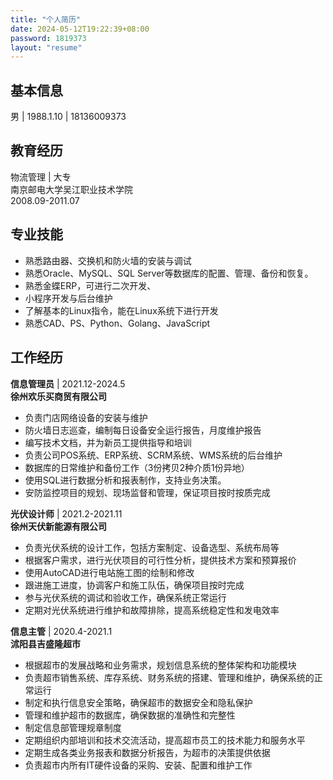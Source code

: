```yaml
---
title: "个人简历"
date: 2024-05-12T19:22:39+08:00
password: 1819373
layout: "resume"
---
```


## 基本信息
男 | 1988.1.10 | 18136009373
## 教育经历
物流管理 | 大专  
南京邮电大学吴江职业技术学院  
2008.09-2011.07
## 专业技能
- 熟悉路由器、交换机和防火墙的安装与调试
- 熟悉Oracle、MySQL、SQL Server等数据库的配置、管理、备份和恢复。
- 熟悉金蝶ERP，可进行二次开发、
- 小程序开发与后台维护
- 了解基本的Linux指令，能在Linux系统下进行开发
- 熟悉CAD、PS、Python、Golang、JavaScript
## 工作经历
**信息管理员** | 2021.12-2024.5  
**徐州欢乐买商贸有限公司**
- 负责门店网络设备的安装与维护
- 防火墙日志巡查，编制每日设备安全运行报告，月度维护报告
- 编写技术文档，并为新员工提供指导和培训
- 负责公司POS系统、ERP系统、SCRM系统、WMS系统的后台维护
- 数据库的日常维护和备份工作（3份拷贝2种介质1份异地）
- 使用SQL进行数据分析和报表制作，支持业务决策。
- 安防监控项目的规划、现场监督和管理，保证项目按时按质完成

**光伏设计师** | 2021.2-2021.11  
**徐州天伏新能源有限公司**
- 负责光伏系统的设计工作，包括方案制定、设备选型、系统布局等
- 根据客户需求，进行光伏项目的可行性分析，提供技术方案和预算报价
- 使用AutoCAD进行电站施工图的绘制和修改
- 跟进施工进度，协调客户和施工队伍，确保项目按时完成
- 参与光伏系统的调试和验收工作，确保系统正常运行
- 定期对光伏系统进行维护和故障排除，提高系统稳定性和发电效率

**信息主管** | 2020.4-2021.1  
**沭阳县吉盛隆超市**
- 根据超市的发展战略和业务需求，规划信息系统的整体架构和功能模块
- 负责超市销售系统、库存系统、财务系统的搭建、管理和维护，确保系统的正常运行
- 制定和执行信息安全策略，确保超市的数据安全和隐私保护
- 管理和维护超市的数据库，确保数据的准确性和完整性
- 制定信息部管理规章制度
- 定期组织内部培训和技术交流活动，提高超市员工的技术能力和服务水平
- 定期生成各类业务报表和数据分析报告，为超市的决策提供依据
- 负责超市内所有IT硬件设备的采购、安装、配置和维护工作

